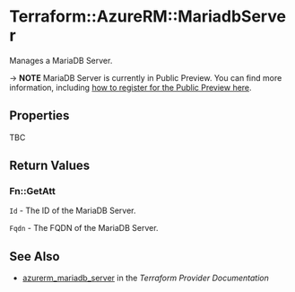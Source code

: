 # Terraform::AzureRM::MariadbServer

Manages a MariaDB Server.

-> **NOTE** MariaDB Server is currently in Public Preview. You can find more information, including [how to register for the Public Preview here](https://azure.microsoft.com/en-us/updates/mariadb-public-preview/).

## Properties

TBC

## Return Values

### Fn::GetAtt

`Id` - The ID of the MariaDB Server.

`Fqdn` - The FQDN of the MariaDB Server.

## See Also

* [azurerm_mariadb_server](https://www.terraform.io/docs/providers/azurerm/r/mariadb_server.html) in the _Terraform Provider Documentation_